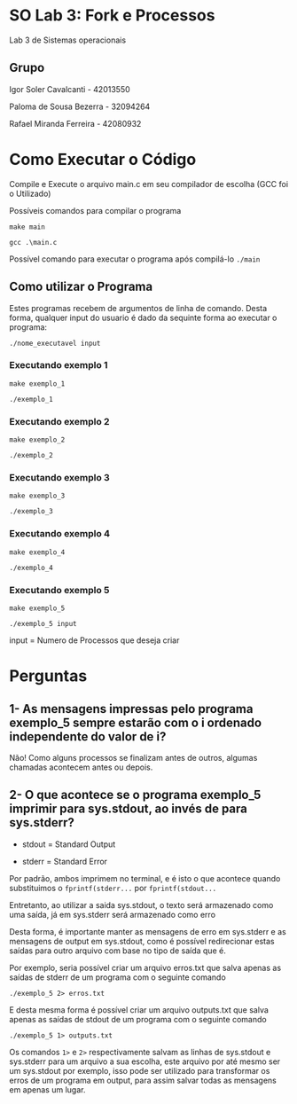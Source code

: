 # SO Lab 3: Fork e Processos
Lab 3 de Sistemas operacionais

## Grupo
Igor Soler Cavalcanti - 42013550

Paloma de Sousa Bezerra - 32094264

Rafael Miranda Ferreira - 42080932


# Como Executar o Código
Compile e Execute o arquivo main.c em seu compilador de escolha (GCC foi o Utilizado)

Possíveis comandos para compilar o programa

`make main`

`gcc .\main.c`

Possível comando para executar o programa após compilá-lo
`./main`

## Como utilizar o Programa

Estes programas recebem de argumentos de linha de comando. Desta forma, qualquer input do usuario é dado da sequinte forma ao executar o programa:

`./nome_executavel input`

### Executando exemplo 1

`make exemplo_1`

`./exemplo_1`



### Executando exemplo 2

`make exemplo_2`

`./exemplo_2`

### Executando exemplo 3

`make exemplo_3`

`./exemplo_3`

### Executando exemplo 4

`make exemplo_4`

`./exemplo_4`

### Executando exemplo 5

`make exemplo_5`

`./exemplo_5 input`

input = Numero de Processos que deseja criar

# Perguntas

## 1- As mensagens impressas pelo programa exemplo_5 sempre estarão com o i ordenado independente do valor de i?

Não! Como alguns processos se finalizam antes de outros, algumas chamadas acontecem antes ou depois.

## 2- O que acontece se o programa exemplo_5 imprimir para sys.stdout, ao invés de para sys.stderr?

- stdout = Standard Output

- stderr = Standard Error

Por padrão, ambos imprimem no terminal, e é isto o que acontece quando substituimos o `fprintf(stderr...` por `fprintf(stdout...`

Entretanto, ao utilizar a saida sys.stdout, o texto será armazenado como uma saída, já em sys.stderr será armazenado como erro

Desta forma, é importante manter as mensagens de erro em sys.stderr e as mensagens de output em sys.stdout, como é possível redirecionar estas saídas para outro arquivo com base no tipo de saída que é. 

Por exemplo, seria possível criar um arquivo erros.txt que salva apenas as saídas de stderr de um programa com o seguinte comando

`./exemplo_5 2> erros.txt`

E desta mesma forma é possível criar um arquivo outputs.txt que salva apenas as saídas de stdout de um programa com o seguinte comando

`./exemplo_5 1> outputs.txt`

Os comandos `1>` e `2>` respectivamente salvam as linhas de sys.stdout e sys.stderr para um arquivo a sua escolha, este arquivo por até mesmo ser um sys.stdout por exemplo, isso pode ser utilizado para transformar os erros de um programa em output, para assim salvar todas as mensagens em apenas um lugar.


